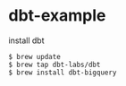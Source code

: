 # dbt-example

install dbt
```
$ brew update
$ brew tap dbt-labs/dbt
$ brew install dbt-bigquery
```
